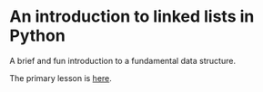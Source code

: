 An introduction to linked lists in Python
=====

A brief and fun introduction to a fundamental data structure.

The primary lesson is [here](https://github.com/brianspiering/intro_to_linked_lists/blob/master/1_intro_to_linked_list.ipynb).
